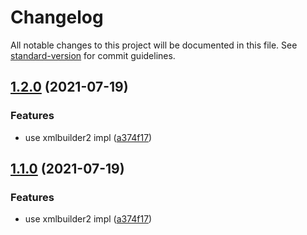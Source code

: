 # Changelog

All notable changes to this project will be documented in this file. See [standard-version](https://github.com/conventional-changelog/standard-version) for commit guidelines.

## [1.2.0](https://github.com/airclear/standard-version-updater-pom/compare/v1.1.3...v1.2.0) (2021-07-19)


### Features

* use xmlbuilder2 impl ([a374f17](https://github.com/airclear/standard-version-updater-pom/commit/a374f178665c557d1a245ac60bfd55dc6bb5e088))

## [1.1.0](https://github.com/airclear/standard-version-updater-pom/compare/v1.1.3...v1.1.0) (2021-07-19)


### Features

* use xmlbuilder2 impl ([a374f17](https://github.com/airclear/standard-version-updater-pom/commit/a374f178665c557d1a245ac60bfd55dc6bb5e088))
